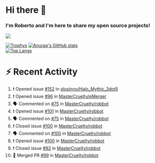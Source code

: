 # Hi there 👋
### I'm Roberto and I'm here to share my open source projects!

<img src="https://komarev.com/ghpvc/?username=mastercruelty&label=Profile views&color=0e75b6"><br>

[![Trophys](https://github-profile-trophy.vercel.app/?username=mastercruelty)](https://github.com/ryo-ma/github-profile-trophy)
[![Anurag's GitHub stats](https://github-readme-stats.vercel.app/api?username=mastercruelty&show_icons=true&theme=tokyonight)](https://github.com/anuraghazra/github-readme-stats)<br>
[![Top Langs](https://github-readme-stats.vercel.app/api/top-langs/?username=mastercruelty&langs_count=8&hide=jupyter%20notebook&exclude_repo=Alarm-project&langs_count=6&layout=compact&theme=tokyonight)](https://github.com/anuraghazra/github-readme-stats)

# :zap: Recent Activity
<!--START_SECTION:activity-->
1. ❗️ Opened issue [#152](https://github.com/olosinno/Halo_Mythic_3dot5/issues/152) in [olosinno/Halo_Mythic_3dot5](https://github.com/olosinno/Halo_Mythic_3dot5)
2. ❗️ Opened issue [#96](https://github.com/MasterCruelty/eMerger/issues/96) in [MasterCruelty/eMerger](https://github.com/MasterCruelty/eMerger)
3. 🗣 Commented on [#75](https://github.com/MasterCruelty/robbot/issues/75) in [MasterCruelty/robbot](https://github.com/MasterCruelty/robbot)
4. ❗️ Opened issue [#101](https://github.com/MasterCruelty/robbot/issues/101) in [MasterCruelty/robbot](https://github.com/MasterCruelty/robbot)
5. 🗣 Commented on [#75](https://github.com/MasterCruelty/robbot/issues/75) in [MasterCruelty/robbot](https://github.com/MasterCruelty/robbot)
6. ❗️ Closed issue [#100](https://github.com/MasterCruelty/robbot/issues/100) in [MasterCruelty/robbot](https://github.com/MasterCruelty/robbot)
7. 🗣 Commented on [#100](https://github.com/MasterCruelty/robbot/issues/100) in [MasterCruelty/robbot](https://github.com/MasterCruelty/robbot)
8. ❗️ Opened issue [#100](https://github.com/MasterCruelty/robbot/issues/100) in [MasterCruelty/robbot](https://github.com/MasterCruelty/robbot)
9. ❗️ Closed issue [#92](https://github.com/MasterCruelty/robbot/issues/92) in [MasterCruelty/robbot](https://github.com/MasterCruelty/robbot)
10. 🎉 Merged PR [#99](https://github.com/MasterCruelty/robbot/pull/99) in [MasterCruelty/robbot](https://github.com/MasterCruelty/robbot)
<!--END_SECTION:activity-->
